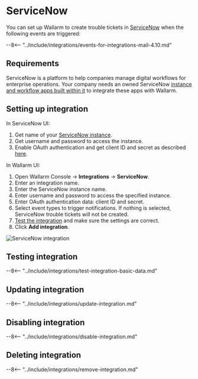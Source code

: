 # ServiceNow

You can set up Wallarm to create trouble tickets in [ServiceNow](https://www.servicenow.com/) when the following events are triggered:

--8<-- "../include/integrations/events-for-integrations-mail-4.10.md"

## Requirements

ServiceNow is a platform to help companies manage digital workflows for enterprise operations. Your company needs an owned ServiceNow [instance and workflow apps built within it](https://www.servicenow.com/lpdem/demonow-cloud-platform-app-dev.html) to integrate these apps with Wallarm.

## Setting up integration

In ServiceNow UI:

1. Get name of your [ServiceNow instance](https://docs.servicenow.com/bundle/tokyo-application-development/page/build/team-development/concept/c_InstanceHierarchies.html).
1. Get username and password to access the instance.
1. Enable OAuth authentication and get client ID and secret as described [here](https://docs.servicenow.com/bundle/tokyo-application-development/page/integrate/inbound-rest/task/t_EnableOAuthWithREST.html).

In Wallarm UI:

1. Open Wallarm Console → **Integrations** → **ServiceNow**.
1. Enter an integration name.
1. Enter the ServiceNow instance name.
1. Enter username and password to access the specified instance.
1. Enter OAuth authentication data: client ID and secret.
1. Select event types to trigger notifications. If nothing is selected, ServiceNow trouble tickets will not be created.
1. [Test the integration](#testing-integration) and make sure the settings are correct.
1. Click **Add integration**.

![ServiceNow integration](../../../images/user-guides/settings/integrations/add-servicenow-integration.png)

## Testing integration

--8<-- "../include/integrations/test-integration-basic-data.md"

## Updating integration

--8<-- "../include/integrations/update-integration.md"

## Disabling integration

--8<-- "../include/integrations/disable-integration.md"

## Deleting integration

--8<-- "../include/integrations/remove-integration.md"